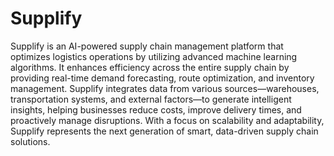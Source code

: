 # Supplify
Supplify is an AI-powered supply chain management platform that optimizes logistics operations by utilizing advanced machine learning algorithms. It enhances efficiency across the entire supply chain by providing real-time demand forecasting, route optimization, and inventory management. Supplify integrates data from various sources—warehouses, transportation systems, and external factors—to generate intelligent insights, helping businesses reduce costs, improve delivery times, and proactively manage disruptions. With a focus on scalability and adaptability, Supplify represents the next generation of smart, data-driven supply chain solutions.
